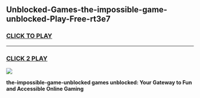 
## Unblocked-Games-the-impossible-game-unblocked-Play-Free-rt3e7
<h3>
<a href="https://premium76.site?title=the-impossible-game-unblocked&ref=18A">CLICK TO PLAY</a></h3>
<hr>

<h3>
<a href="https://premium76.site?title=the-impossible-game-unblocked&ref=18A">CLICK 2 PLAY</a>
  
</h3>

<a href="https://premium76.site?title=the-impossible-game-unblocked&ref=18A"><img src="https://clearcache.store/games.png"></a>


**the-impossible-game-unblocked games unblocked: Your Gateway to Fun and Accessible Online Gaming**
